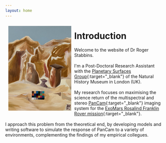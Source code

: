 ```yaml
---
layout: home
---
```

<img style="float: left; padding: 10px;" width="40%" src="index/specsim_painting.jpg" alt="Home Image" title="My talented sister painted this scene based on one of the figures from my thesis."/>

# Introduction
Welcome to the website of Dr Roger Stabbins.  
&nbsp;  
I'm a Post-Doctoral Research Assistant with the [Planetary Surfaces Group](https://www.planetsurf.space/){:target="_blank"} of the Natural History Museum in London (UK).  
&nbsp;  
My research focuses on maximising the science return of the multispectral and stereo [PanCam](https://www.youtube.com/watch?v=aOEgsdTqdmo){:target="_blank"} imaging system for the [ExoMars Rosalind Franklin Rover mission](https://www.esa.int/Science_Exploration/Human_and_Robotic_Exploration/Exploration/ExoMars){:target="_blank"}.  
&nbsp;  
I approach this problem from the theoretical end, by developing models and writing software to simulate the response of PanCam to a variety of environments, complementing the findings of my empirical collegues.  
&nbsp;  
<br clear="left"/>